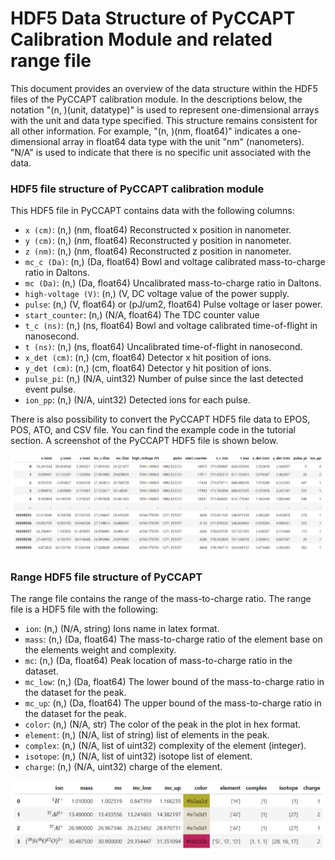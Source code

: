 # HDF5 Data Structure of PyCCAPT Calibration Module and related range file

This document provides an overview of the data structure within the HDF5 files of the PyCCAPT calibration module.
In the descriptions below, the notation "(n, )(unit, datatype)" is used to represent one-dimensional arrays with the
unit and data type specified. This structure remains consistent for all other information. For example,
"(n, )(nm, float64)" indicates a one-dimensional array in float64 data type with the unit "nm" (nanometers).
"N/A" is used to indicate that there is no specific unit associated with the data. 

### HDF5 file structure of PyCCAPT calibration module


This HDF5 file in PyCCAPT contains data with the following columns:

- `x (cm)`: (n,) (nm, float64) Reconstructed x position in nanometer.
- `y (cm)`: (n,) (nm, float64) Reconstructed y position in nanometer.
- `z (nm)`: (n,) (nm, float64) Reconstructed z position in nanometer.
- `mc_c (Da)`: (n,) (Da, float64) Bowl and voltage calibrated mass-to-charge ratio in Daltons.
- `mc (Da)`: (n,) (Da, float64) Uncalibrated mass-to-charge ratio in Daltons.
- `high-voltage (V)`: (n,) (V, DC voltage value of the power supply.
- `pulse`: (n,) (V, float64) or (pJ/um2, float64)  Pulse voltage or laser power.
- `start_counter`: (n,) (N/A, float64) The TDC counter value
- `t_c (ns)`: (n,) (ns, float64) Bowl and voltage calibrated time-of-flight in nanosecond.
- `t (ns)`: (n,) (ns, float64) Uncalibrated time-of-flight in nanosecond.
- `x_det (cm)`: (n,) (cm, float64) Detector x hit position of ions.
- `y_det (cm)`: (n,) (cm, float64) Detector y hit position of ions.
- `pulse_pi`: (n,) (N/A, uint32) Number of pulse since the last detected event pulse.
- `ion_pp`: (n,) (N/A, uint32) Detected ions for each pulse.

There is also possibility to convert the PyCCAPT HDF5 file data to EPOS, POS, ATO, and CSV file. You can find the
example code in the tutorial section. A screenshot of the PyCCAPT HDF5 file is shown below.

![plot](../files/dataset.png)


### Range HDF5 file structure of PyCCAPT 

The range file contains the range of the mass-to-charge ratio. The range file is a HDF5 file with the following:

- `ion`: (n,) (N/A, string) Ions name in latex format.
- `mass`: (n,) (Da, float64) The mass-to-charge ratio of the element base on the elements weight and complexity.
- `mc`: (n,) (Da, float64) Peak location of mass-to-charge ratio in the dataset.
- `mc_low`: (n,) (Da, float64) The lower bound of the mass-to-charge ratio in the dataset for the peak.
- `mc_up`: (n,) (Da, float64) The upper bound of the mass-to-charge ratio in the dataset for the peak.
- `color`: (n,) (N/A, str) The color of the peak in the plot in hex format.
- `element`: (n,) (N/A, list of string) list of elements in the peak.
- `complex`: (n,) (N/A, list of uint32) complexity of the element (integer).
- `isotope`: (n,) (N/A, list of uint32) isotope list of element.
- `charge`: (n,) (N/A, uint32) charge of the element.


![plot](../files/range_data.png)

